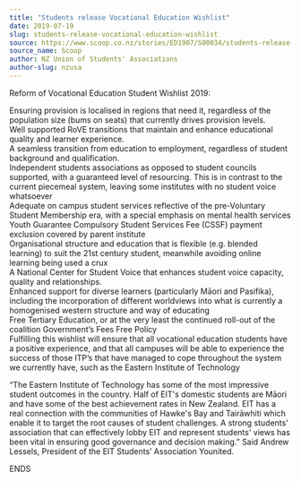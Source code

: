 ```yaml
---
title: "Students release Vocational Education Wishlist"
date: 2019-07-19
slug: students-release-vocational-education-wishlist
source: https://www.scoop.co.nz/stories/ED1907/S00034/students-release-vocational-education-wishlist.htm
source_name: Scoop
author: NZ Union of Students' Associations
author-slug: nzusa
---
```


<p>Reform of Vocational Education Student Wishlist
2019:</p>

<p>Ensuring provision is localised in regions that need
it, regardless of the population size (bums on seats) that
currently drives provision levels.<br>Well supported RoVE
transitions that maintain and enhance educational quality
and learner experience.<br>A seamless transition from
education to employment, regardless of student background
and qualification.<br>Independent students associations as
opposed to student councils supported, with a guaranteed
level of resourcing. This is in contrast to the current
piecemeal system, leaving some institutes with no student
voice whatsoever<br>Adequate on campus student services
reflective of the pre-Voluntary Student Membership era, with
a special emphasis on mental health services<br>Youth
Guarantee Compulsory Student Services Fee (CSSF) payment
exclusion covered by parent institute<br>Organisational
structure and education that is flexible (e.g. blended
learning) to suit the 21st century student, meanwhile
avoiding online learning being used a crux<br>A National
Center for Student Voice that enhances student voice
capacity, quality and relationships.<br>Enhanced support for
diverse learners (particularly Māori and Pasifika),
including the incorporation of different worldviews into
what is currently a homogenised western structure and way of
educating<br>Free Tertiary Education, or at the very least
the continued roll-out of the coalition Government’s Fees
Free Policy<br>Fulfilling this wishlist will ensure that all
vocational education students have a positive experience,
and that all campuses will be able to experience the success
of those ITP’s that have managed to cope throughout the
system we currently have, such as the Eastern Institute of
Technology</p>

<p>“The Eastern Institute of Technology has some
of the most impressive student outcomes in the country. Half
of EIT's domestic students are Māori and have some of the
best achievement rates in New Zealand. EIT has a real
connection with the communities of Hawke's Bay and
Tairāwhiti which enable it to target the root causes of
student challenges. A strong students' association that can
effectively lobby EIT and represent students' views has been
vital in ensuring good governance and decision making.”
Said Andrew Lessels, President of the EIT Students’
Association
Younited.</p>

<p>ENDS<p>


